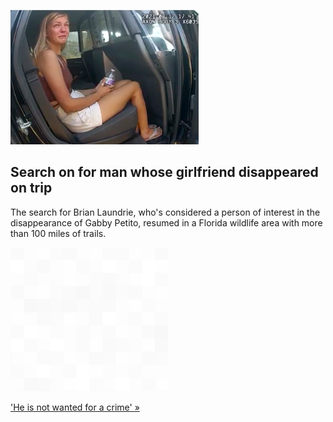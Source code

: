 
![Search on for man whose girlfriend disappeared on trip](./20210919175841.png)
## Search on for man whose girlfriend disappeared on trip

The search for Brian Laundrie, who's considered a person of interest in the disappearance of Gabby Petito, resumed in a Florida wildlife area with more than 100 miles of trails.

![pic](../square_bg.png)

['He is not wanted for a crime' »](https://www.yahoo.com/news/search-resumes-man-whose-girlfriend-141441811.html)
